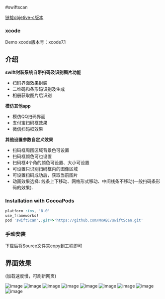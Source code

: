 #swiftscan

 [链接objetive-c版本](https://github.com/MxABC/LBXScan)

### xcode
Demo xcode版本号：xcode7.1 

## 介绍
**swift封装系统自带扫码及识别图片功能**
- 扫码界面效果封装
- 二维码和条形码识别及生成
- 相册获取图片后识别

**模仿其他app**
- 模仿QQ扫码界面
- 支付宝扫码框效果
- 微信扫码框效果

**其他设置参数自定义效果**

- 扫码框周围区域背景色可设置
- 扫码框颜色可也设置
- 扫码框4个角的颜色可设置、大小可设置
- 可设置只识别扫码框内的图像区域
- 可设置扫码成功后，获取当前图片
- 动画效果选择:   线条上下移动、网格形式移动、中间线条不移动(一般扫码条形码的效果).




### Installation with CocoaPods


```ruby
platform :ios, '8.0'
use_frameworks!
pod 'swiftScan',:git=>'https://github.com/MxABC/swiftScan.git'
```

### 手动安装 
下载后将Source文件夹copy到工程即可


## 界面效果

(加载速度慢，可刷新网页)

![image](https://github.com/MxABC/LBXScan/blob/master/ScreenShots/page1.png)
![image](https://github.com/MxABC/LBXScan/blob/master/ScreenShots/page2.png)
![image](https://github.com/MxABC/LBXScan/blob/master/ScreenShots/page3.png)
![image](https://github.com/MxABC/LBXScan/blob/master/ScreenShots/page11.png)
![image](https://github.com/MxABC/LBXScan/blob/master/ScreenShots/page4.png)
![image](https://github.com/MxABC/LBXScan/blob/master/ScreenShots/page5.png)
![image](https://github.com/MxABC/LBXScan/blob/master/ScreenShots/page6.png)
![image](https://github.com/MxABC/LBXScan/blob/master/ScreenShots/page7.png)
![image](https://github.com/MxABC/LBXScan/blob/master/ScreenShots/page8.png)
